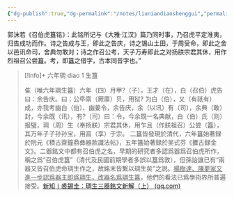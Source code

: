 ```yaml
---
{"dg-publish":true,"dg-permalink":"/notes/liuniandiaoshenggui","permalink":"/notes/liuniandiaoshenggui/","created":"2024-11-30T20:47:45.415+08:00","updated":"2025-03-02T20:09:46.446+08:00"}
---
```


郭沫若《召伯虎簋铭》：此铭所记与《大雅·江汉》篇乃同时事，乃召虎平定淮夷，归告成功而作。诗之告成与王，即此之告庆，诗之锡山土田，于周受命，即此之舍以邑讯命司，舍典勿敢对；诗之作召公考，天子万寿即此之对扬朕宗君其休，用作烈祖召公尝簋。考，即簋之借字，古本同音字也。”
> [!info]+ 六年琱 diao 1 生簋
> 
> 隹（唯六年琱生簋）六年（四）月甲?（子），王才（在），白（召伯）虎告曰：余告庆。曰：公氒禀（厥廪）贝，用狱? 为白（伯），又（有祇有）成，亦我考幽白（伯）、幽姜令，余告庆，余（以讯）有（司），余典（敢）封，今余既（讯），有?（司）曰：令，今余既一名典献，白（伯）氏（则）报璧，琱（周）生（奉扬朕）宗君其休，用乍且（作朕祖召）公尝（簋），其万年子子孙孙宝，用亯（享）于宗。
> 二簋皆發現於清代，六年簋始著録於阮元《積古齋鐘鼎彝器款識法帖》，五年簋始著録於吴式芬《攈古録金文》。二器銘文中都有召伯虎之名，早期的研究者多認爲器爲召伯虎所作，稱之爲“召伯虎簋”（清代及民國前期學者多誤以簋爲敦），但孫詒讓已有“兩器又皆召伯虎命琱生作之，故銘末皆繫以琱生矣”之説。<u>楊樹達、陳夢家又進一步認爲器主即爲琱生，改器名爲琱生簋</u>，他們的看法已爲學術界所普遍接受。[新知丨裘錫圭：琱生三器銘文新解（上） (qq.com)](https://mp.weixin.qq.com/s?__biz=MzA3MzU4NTMwNQ==&mid=2653960957&idx=1&sn=cd046ec89b20b3b0f37990ef025885c1&chksm=84c85d0bb3bfd41de3d7cd2b89d976d89f83e9b4ee43b4372d051be4c5c636ba0276205eda78&scene=27)

